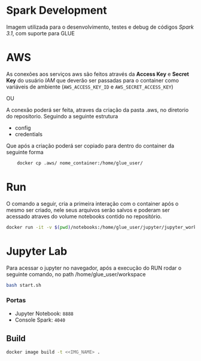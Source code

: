 # Spark Development

Imagem utilizada para o desenvolvimento, testes e debug de códigos *Spark 3.1*, com suporte para GLUE

# AWS

As conexões aos serviços aws são feitos através da **Access Key** e **Secret Key** do usuário *IAM* que deverão ser passadas para o container como variáveis de ambiente (`AWS_ACCESS_KEY_ID` e `AWS_SECRET_ACCESS_KEY`)

OU

A conexão poderá ser feita, atraves da criação da pasta .aws, no diretorio do repositorio.
Seguindo a seguinte estrutura

 - config
 - credentials

Que após a criação poderá ser copiado para dentro do container da seguinte forma

```sh
    docker cp .aws/ nome_container:/home/glue_user/
```

# Run

O comando a seguir, cria a primeira interação com o container após o mesmo ser criado, nele seus arquivos serão salvos e poderam ser acessado atraves do volume notebooks contido no repositório.

```sh
docker run -it -v $(pwd)/notebooks:/home/glue_user/jupyter/jupyter_workspace -p 8888:8888 -p 4040:4040 --name spark-etl tagliani_97/spark-etl
```

# Jupyter Lab

Para acessar o jupyter no navegador, após a execução do RUN rodar o seguinte comando, no path
/home/glue_user/workspace

```sh
bash start.sh
```

### Portas

+ Jupyter Notebook: `8888`
+ Console Spark: `4040`

## Build

```sh
docker image build -t <<IMG_NAME> .
```